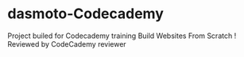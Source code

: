 # dasmoto-Codecademy
Project builed for Codecademy training Build Websites From Scratch !
Reviewed by CodeCademy reviewer
